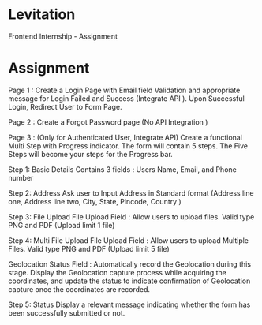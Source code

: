 # Levitation
Frontend Internship - Assignment

# Assignment 

Page 1 : Create a Login Page with Email field Validation and appropriate message for Login Failed and Success (Integrate API ). Upon Successful Login, Redirect User to Form Page.

Page 2 : Create a Forgot Password page (No API Integration )

Page 3 : (Only for Authenticated User, Integrate API) Create a functional Multi Step with Progress indicator. The form will contain 5 steps. The Five Steps will become your steps for the Progress bar.

Step 1: Basic Details
Contains 3 fields :  Users Name, Email, and Phone number

Step 2: Address 
Ask user to Input Address in Standard format (Address line one, Address line two, City, State, Pincode, Country )

Step 3: File Upload 
File Upload Field : Allow users to upload files. Valid type PNG and PDF (Upload limit 1 file)

Step 4: Multi File Upload 
File Upload Field : Allow users to upload Multiple Files. Valid type PNG and PDF (Upload limit 5 file)

Geolocation Status Field : Automatically record the Geolocation during this stage. Display the Geolocation capture process while acquiring the coordinates, and update the status to indicate confirmation of Geolocation capture once the coordinates are recorded.

Step 5: Status
Display a relevant message indicating whether the form has been successfully submitted or not.
